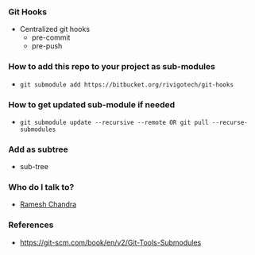 ### Git Hooks 
* Centralized git hooks
   * pre-commit
   * pre-push 

### How to add this repo to your project as sub-modules
* `git submodule add https://bitbucket.org/rivigotech/git-hooks`

### How to get updated sub-module if needed
* `git submodule update --recursive --remote OR git pull --recurse-submodules`


### Add as subtree
* sub-tree

### Who do I talk to?
* [Ramesh Chandra](https://bitbucket.org/ramesh_rivigo)

### References
* https://git-scm.com/book/en/v2/Git-Tools-Submodules